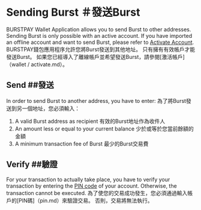 # Sending Burst ＃發送Burst

BURSTPAY Wallet Application allows you to send Burst to other addresses. Sending Burst is only possible with an active account. If you have imported an offline account and want to send Burst, please refer to [Activate Account](wallet/activate.md).
BURSTPAY錢包應用程序允許您將Burst發送到其他地址。 只有擁有有效帳戶才能發送Burst。 如果您已經導入了離線帳戶並希望發送Burst，請參閱[激活帳戶]（wallet / activate.md）。

## Send ##發送
In order to send Burst to another address, you have to enter:
為了將Burst發送到另一個地址，您必須輸入：

1. A valid Burst address as recipient 有效的Burst地址作為收件人
2. An amount less or equal to your current balance 少於或等於您當前餘額的金額
3. A minimum transaction fee of Burst 最少的Burst交易費

## Verify ##驗證
For your transaction to actually take place, you have to verify your transaction by entering the [PIN code](pin.md) of your account. Otherwise, the transaction cannot be executed.
為了使您的交易成功發生，您必須通過輸入帳戶的[PIN碼]（pin.md）來驗證交易。 否則，交易將無法執行。
